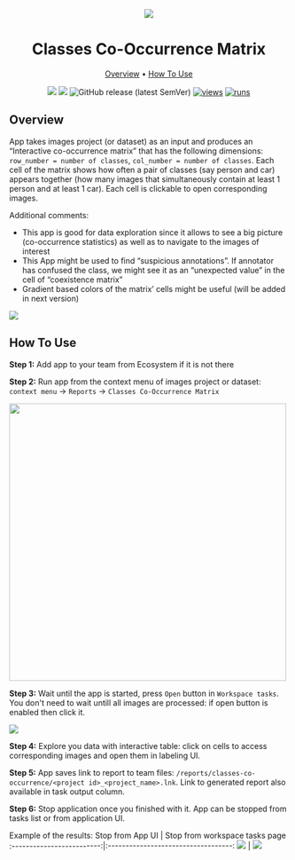<div align="center" markdown>
<img src="https://i.imgur.com/fKgBq5x.png"/>

# Classes Co-Occurrence Matrix

<p align="center">
  <a href="#Overview">Overview</a> •
  <a href="#How-To-Use">How To Use</a>
</p>


[![](https://img.shields.io/badge/supervisely-ecosystem-brightgreen)](https://ecosystem.supervise.ly/apps/classes-co-occurrence-matrix)
[![](https://img.shields.io/badge/slack-chat-green.svg?logo=slack)](https://supervise.ly/slack)
![GitHub release (latest SemVer)](https://img.shields.io/github/v/release/supervisely-ecosystem/classes-co-occurrence-matrix)
[![views](https://app.supervise.ly/img/badges/views/supervisely-ecosystem/classes-co-occurrence-matrix)](https://supervise.ly)
[![runs](https://app.supervise.ly/img/badges/runs/supervisely-ecosystem/classes-co-occurrence-matrix)](https://supervise.ly)

</div>

## Overview

App takes images project (or dataset) as an input and produces an “Interactive co-occurrence matrix” that has the following dimensions: `row_number = number of classes`, `col_number = number of classes`. Each cell of the matrix shows how often a pair of classes (say person and car) appears together (how many images that simultaneously contain at least 1 person and at least 1 car). Each cell is clickable to open corresponding images.

Additional comments:
- This app is good for data exploration since it allows to see a big picture (co-occurrence statistics) as well as to navigate to the images of interest
- This App might be used to find “suspicious annotations”. If annotator has confused the class, we might see it as an “unexpected value” in the cell of “coexistence matrix”
- Gradient based colors of the matrix’ cells might be useful (will be added in next version)

<img src="https://i.imgur.com/n3HhWCQ.png"/>

## How To Use

**Step 1:** Add app to your team from Ecosystem if it is not there

**Step 2:** Run app from the context menu of images project or dataset: `context menu` -> `Reports` -> `Classes Co-Occurrence Matrix`

<img src="https://i.imgur.com/emHci7n.png" width="500px"/>

**Step 3:** Wait until the app is started, press `Open` button in `Workspace tasks`. You don't need to wait untill all images are processed: if open button is enabled then click it.

<img src="https://i.imgur.com/INasHFk.png"/>


**Step 4:** Explore you data with interactive table: click on cells to access corresponding images and open them in labeling UI.

**Step 5:** App saves link to report to team files: `/reports/classes-co-occurrence/<project id>_<project_name>.lnk`. Link to generated report also available in task output column. 

**Step 6:** Stop application once you finished with it. App can be stopped from tasks list or from application UI.

Example of the results:
Stop from App UI  |  Stop from workspace tasks page
:-------------------------:|:-----------------------------------:
![](https://i.imgur.com/92gkvBy.png)  |  ![](https://i.imgur.com/EzLGXdd.png)
